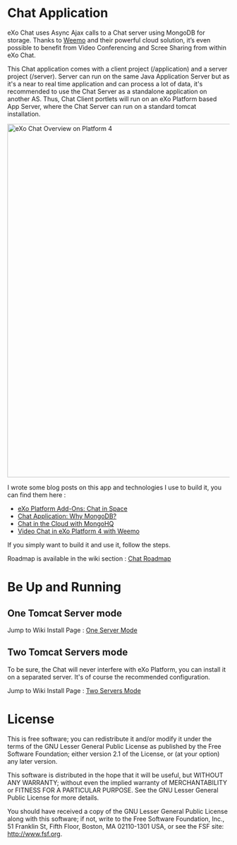 Chat Application
============

eXo Chat uses Async Ajax calls to a Chat server using MongoDB for storage.
Thanks to [Weemo](http://www.weemo.com) and their powerful cloud solution, it’s even possible to benefit from Video Conferencing and Scree Sharing from within eXo Chat.

This Chat application comes with a client project (/application) and a server project (/server).
Server can run on the same Java Application Server but as it's a near to real time application and can process a lot of data, it's recommended to use the Chat Server as a standalone application on another AS.
Thus, Chat Client portlets will run on an eXo Platform based App Server, where the Chat Server can run on a standard tomcat installation.

<img src="https://raw.github.com/benjp/chat/master/data/screenshots/chat-platform4-retina.png" alt="eXo Chat Overview on Platform 4" width="800">

I wrote some blog posts on this app and technologies I use to build it, you can find them here :
- [eXo Platform Add-Ons: Chat in Space](http://blog.exoplatform.com/2012/12/11/exo-platform-add-ons-chat-in-space)
- [Chat Application: Why MongoDB?](http://blog.exoplatform.com/2012/12/18/chat-application-why-mongodb)
- [Chat in the Cloud with MongoHQ](http://blog.exoplatform.com/2012/12/20/chat-in-the-cloud-with-mongohq)
- [Video Chat in eXo Platform 4 with Weemo](http://blog.exoplatform.com/2013/05/22/video-chat-in-exo-platform-4-with-weemo)

If you simply want to build it and use it, follow the steps.

Roadmap is available in the wiki section : [Chat Roadmap](https://github.com/exo-addons/chat-application/wiki/Roadmap)

Be Up and Running
===============

One Tomcat Server mode
----------------

Jump to Wiki Install Page : [One Server Mode](https://github.com/exo-addons/chat-application/wiki/One-Server-Mode)

Two Tomcat Servers mode
----------------

To be sure, the Chat will never interfere with eXo Platform, you can install it on a separated server. It's of course the recommended configuration.

Jump to Wiki Install Page : [Two Servers Mode](https://github.com/exo-addons/chat-application/wiki/Two-Servers-Mode)



License
===============

This is free software; you can redistribute it and/or modify it
under the terms of the GNU Lesser General Public License as
published by the Free Software Foundation; either version 2.1 of
the License, or (at your option) any later version.

This software is distributed in the hope that it will be useful,
but WITHOUT ANY WARRANTY; without even the implied warranty of
MERCHANTABILITY or FITNESS FOR A PARTICULAR PURPOSE. See the GNU
Lesser General Public License for more details.

You should have received a copy of the GNU Lesser General Public
License along with this software; if not, write to the Free
Software Foundation, Inc., 51 Franklin St, Fifth Floor, Boston, MA
02110-1301 USA, or see the FSF site: http://www.fsf.org.

